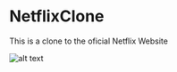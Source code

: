 # NetflixClone

This is a clone to the oficial Netflix Website

![alt text](https://static.pexels.com/photos/338515/pexels-photo-338515.jpeg)
